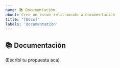 ```yaml
---
name: 📚 Documentación
about: Cree un issue relacionado a documentación
title: "[Docs]"
labels: 'documentation'
---
```


## 📚 Documentación

<!--
    ¿Encontraste algún problema en la documentación?
    ¿Hay documentación que quieras agregar que no haya?
-->

(Escribí tu propuesta acá)
